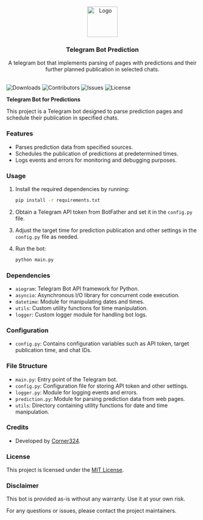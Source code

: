 <br/>
<p align="center">
  <a href="https://github.com/Corner324/TelegramPredictions">
    <img src="https://i.imgur.com/mTPZfH1.png" alt="Logo" width="80" height="80">
  </a>

  <h3 align="center">Telegram Bot Prediction</h3>

  <p align="center">
    A telegram bot that implements parsing of pages with predictions and their further planned publication in selected chats.
    <br/>
    <br/>
  </p>
</p>

![Downloads](https://img.shields.io/github/downloads/Corner324/TelegramPredictions/total) ![Contributors](https://img.shields.io/github/contributors/Corner324/TelegramPredictions?color=dark-green) ![Issues](https://img.shields.io/github/issues/Corner324/TelegramPredictions) ![License](https://img.shields.io/github/license/Corner324/TelegramPredictions) 


**Telegram Bot for Predictions**

This project is a Telegram bot designed to parse prediction pages and schedule their publication in specified chats.

### Features
- Parses prediction data from specified sources.
- Schedules the publication of predictions at predetermined times.
- Logs events and errors for monitoring and debugging purposes.

### Usage
1. Install the required dependencies by running:
   ```bash
   pip install -r requirements.txt
   ```

2. Obtain a Telegram API token from BotFather and set it in the `config.py` file.

3. Adjust the target time for prediction publication and other settings in the `config.py` file as needed.

4. Run the bot:
   ```bash
   python main.py
   ```

### Dependencies
- `aiogram`: Telegram Bot API framework for Python.
- `asyncio`: Asynchronous I/O library for concurrent code execution.
- `datetime`: Module for manipulating dates and times.
- `utils`: Custom utility functions for time manipulation.
- `logger`: Custom logger module for handling bot logs.

### Configuration
- `config.py`: Contains configuration variables such as API token, target publication time, and chat IDs.

### File Structure
- `main.py`: Entry point of the Telegram bot.
- `config.py`: Configuration file for storing API token and other settings.
- `logger.py`: Module for logging events and errors.
- `prediction.py`: Module for parsing prediction data from web pages.
- `utils`: Directory containing utility functions for date and time manipulation.


### Credits
- Developed by [Corner324](https://github.com/Corner324).
  
### License
This project is licensed under the [MIT License](https://github.com/Corner324/Bobby-LEO/blob/main/LICENSE).

### Disclaimer
This bot is provided as-is without any warranty. Use it at your own risk.

For any questions or issues, please contact the project maintainers.


